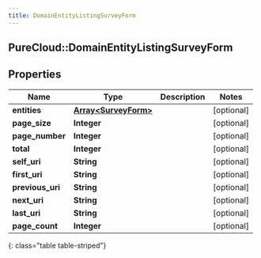 ```yaml
---
title: DomainEntityListingSurveyForm
---
```

## PureCloud::DomainEntityListingSurveyForm

## Properties

|Name | Type | Description | Notes|
|------------ | ------------- | ------------- | -------------|
| **entities** | [**Array&lt;SurveyForm&gt;**](SurveyForm.html) |  | [optional] |
| **page_size** | **Integer** |  | [optional] |
| **page_number** | **Integer** |  | [optional] |
| **total** | **Integer** |  | [optional] |
| **self_uri** | **String** |  | [optional] |
| **first_uri** | **String** |  | [optional] |
| **previous_uri** | **String** |  | [optional] |
| **next_uri** | **String** |  | [optional] |
| **last_uri** | **String** |  | [optional] |
| **page_count** | **Integer** |  | [optional] |
{: class="table table-striped"}


